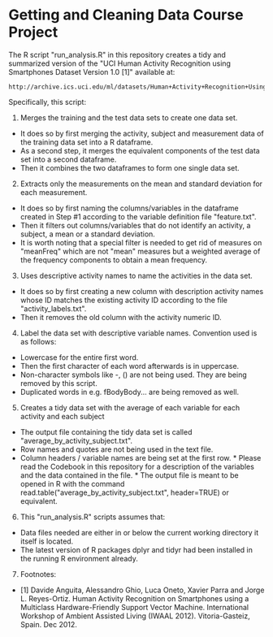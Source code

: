 # Getting and Cleaning Data Course Project

The R script "run_analysis.R" in this repository creates a tidy and summarized version of the "UCI Human Activity Recognition using Smartphones Dataset Version 1.0 [1]" available at:

	http://archive.ics.uci.edu/ml/datasets/Human+Activity+Recognition+Using+Smartphones

Specifically, this script:

1. Merges the training and the test data sets to create one data set.  

  * It does so by first merging the activity, subject and measurement data of the training data set into a R dataframe.
  * As a second step, it merges the equivalent components of the test data set into a second dataframe.  
  * Then it combines the two dataframes to form one single data set.

2. Extracts only the measurements on the mean and standard deviation for each measurement.

  * It does so by first naming the columns/variables in the dataframe created in Step #1 according to the variable definition file "feature.txt".
  * Then it filters out columns/variables that do not identify an activity, a subject, a mean or a standard deviation.
  * It is worth noting that a special filter is needed to get rid of measures on "meanFreq" which are not "mean" measures but a weighted average of the frequency components to obtain a mean frequency.

3. Uses descriptive activity names to name the activities in the data set.  

  * It does so by first creating a new column with description activity names whose ID matches the existing activity ID according to the file "activity_labels.txt".
  * Then it removes the old column with the activity numeric ID.

4. Label the data set with descriptive variable names.  Convention used is as follows:

  * Lowercase for the entire first word.
  * Then the first character of each word afterwards is in uppercase.
  * Non-character symbols like -, () are not being used.  They are being removed by this script.
  * Duplicated words in e.g. fBodyBody...  are being removed as well.

5. Creates a tidy data set with the average of each variable for each activity and each subject

  * The output file containing the tidy data set is called "average_by_activity_subject.txt".
  * Row names and quotes are not being used in the text file.
  * Column headers / variable names are being set at the first row.
		* Please read the Codebook in this repository for a description of the variables and the data contained in the file.
		* The output file is meant to be opened in R with the command read.table("average_by_activity_subject.txt", header=TRUE) or equivalent.

6.  This "run_analysis.R" scripts assumes that:

  * Data files needed are either in or below the current working directory it itself is located.
  * The latest version of R packages dplyr and tidyr had been installed in the running R environment already.

7.  Footnotes:

  * [1] Davide Anguita, Alessandro Ghio, Luca Oneto, Xavier Parra and Jorge L. Reyes-Ortiz. Human Activity Recognition on Smartphones using a Multiclass Hardware-Friendly Support Vector Machine. International Workshop of Ambient Assisted Living (IWAAL 2012). Vitoria-Gasteiz, Spain. Dec 2012.
